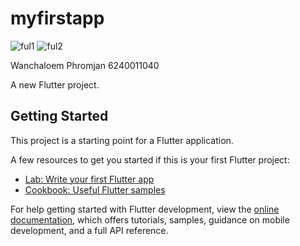 # myfirstapp
 
![ful1](https://user-images.githubusercontent.com/98500757/185358533-3561aa8e-5a77-42ad-a4f8-e8dfdc7c4127.png) 
![ful2](https://user-images.githubusercontent.com/98500757/185358560-ea065ada-efdc-4dc9-96a7-ca89a16a7eac.png)

Wanchaloem Phromjan 6240011040


A new Flutter project.

## Getting Started

This project is a starting point for a Flutter application.

A few resources to get you started if this is your first Flutter project:

- [Lab: Write your first Flutter app](https://docs.flutter.dev/get-started/codelab)
- [Cookbook: Useful Flutter samples](https://docs.flutter.dev/cookbook)

For help getting started with Flutter development, view the
[online documentation](https://docs.flutter.dev/), which offers tutorials,
samples, guidance on mobile development, and a full API reference.
